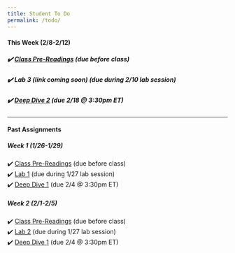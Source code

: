 ```yaml
---
title: Student To Do
permalink: /todo/
---
```

#### This Week (2/8-2/12)
##### ✔️ [Class Pre-Readings](/wk3) (due before class)
##### ✔️ Lab 3 (link coming soon)  (due during 2/10 lab session)
##### ✔️ [Deep Dive 2](/dd2) (due 2/18 @ 3:30pm ET)


---

#### Past Assignments

##### Week 1 (1/26-1/29)

✔️ [Class Pre-Readings](/wk1) (due before class)  
✔️ [Lab 1](/lab01) (due during 1/27 lab session)  
✔️ [Deep Dive 1](/dd1) (due 2/4 @ 3:30pm ET)  


##### Week 2 (2/1-2/5)
✔️ [Class Pre-Readings](/wk2) (due before class)  
✔️ [Lab 2](/lab02)  (due during 1/27 lab session)  
✔️ [Deep Dive 1](/dd1) (due 2/4 @ 3:30pm ET)  